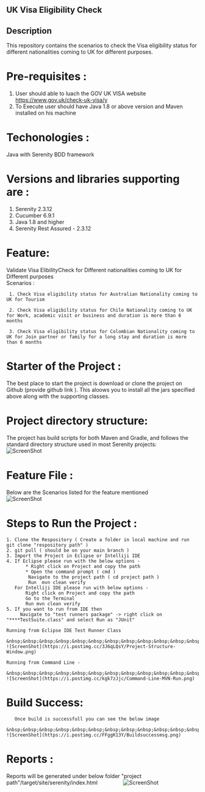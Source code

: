 ## UK Visa Eligibility Check 

 ## Description <br />
  This repository contains the scenarios to check the Visa eligibility status for different nationalities coming to UK for different purposes.
 
 # Pre-requisites : <br />
   1. User should able to luach the GOV UK VISA website https://www.gov.uk/check-uk-visa/y
   2. To Execute user should have Java 1.8 or above version and Maven installed on his machine
   
  
# Techonologies : 
  Java with Serenity BDD framework

# Versions and libraries supporting are : 
  1. Serenity 2.3.12
  2. Cucumber 6.9.1
  3. Java 1.8 and higher
  4. Serenity Rest Assured - 2.3.12

# Feature: <br />
   Validate Visa ElibilityCheck for Different nationalities coming to UK for Different purposes <br />
  Scenarios : <br />
  
     1. Check Visa eligibility status for Australian Nationality coming to UK for Tourism
     
     2. Check Visa eligibility status for Chile Nationality coming to UK for Work, academic visit or business and duration is more than 6 months
     
     3. Check Visa eligibility status for Colombian Nationality coming to UK for Join partner or family for a long stay and duration is more than 6 months
     
    
    
# Starter of the Project : <br />
   The best place to start the project is download or clone the project on Github (provide github link ). This aloows you to install all the jars specified above along with the    supporting classes. <br />
   
   
# Project directory structure: <br />
  The project has build scripts for both Maven and Gradle, and follows the standard directory structure used in most Serenity projects:
        &nbsp;&nbsp;&nbsp;&nbsp;&nbsp;&nbsp;&nbsp;&nbsp;&nbsp;&nbsp;&nbsp;&nbsp;&nbsp;&nbsp;&nbsp; ![ScreenShot](https://i.postimg.cc/nLRGpWD0/Running-From-Test-Runner-Class.png)
   
 # Feature File : 
   Below are the Scenarios listed for the feature mentioned
      &nbsp;&nbsp;&nbsp;&nbsp;&nbsp;&nbsp;&nbsp;&nbsp;&nbsp;&nbsp;&nbsp;&nbsp;&nbsp;&nbsp;&nbsp; ![ScreenShot](https://i.postimg.cc/JhQf1RrZ/Visa-Eligibility-Check-Feature-Scenarios.png)
   
# Steps to Run the Project :  <br />

    1. Clone the Respository ( Create a folder in local machine and run git clone "respository path" ) 
    2. git pull ( should be on your main branch )
    3. Import the Project in Eclipse or Intelliji IDE
    4. If Eclipse please run with the below options - 
           * Right click on Project and copy the path 
           * Open the command prompt ( cmd ) 
            Navigate to the project path ( cd project path )
            Run  mvn clean verify 
       For Intelliji IDE please run with below options - 
           Right click on Project and copy the path 
           Go to the Terminal 
           Run mvn clean verify 
    5. If you want to run from IDE then 
         Navigate to "test runners package" -> right click on "****TestSuite.class" and select Run as "JUnit"
         
    Running from Eclipse IDE Test Runner Class
        &nbsp;&nbsp;&nbsp;&nbsp;&nbsp;&nbsp;&nbsp;&nbsp;&nbsp;&nbsp;&nbsp;&nbsp;&nbsp;&nbsp;&nbsp; ![ScreenShot](https://i.postimg.cc/3J6qLQsY/Project-Structure-Window.png)
        
    Running from Command Line - 
         &nbsp;&nbsp;&nbsp;&nbsp;&nbsp;&nbsp;&nbsp;&nbsp;&nbsp;&nbsp;&nbsp;&nbsp;&nbsp;&nbsp;&nbsp; ![ScreenShot](https://i.postimg.cc/kgk7zJjc/Command-Line-MVN-Run.png)
    

   # Build Success: 
       
       Once build is successfull you can see the below image 
         &nbsp;&nbsp;&nbsp;&nbsp;&nbsp;&nbsp;&nbsp;&nbsp;&nbsp;&nbsp;&nbsp;&nbsp;&nbsp;&nbsp;&nbsp; ![ScreenShot](https://i.postimg.cc/FFggK13Y/Buildsuccessmsg.png)
 
 # Reports :
 
   Reports will be generated under below folder 
       "project path"/target/site/serenity/index.html 
       &nbsp;&nbsp;&nbsp;&nbsp;&nbsp;&nbsp;&nbsp;&nbsp;&nbsp;&nbsp;&nbsp;&nbsp;&nbsp;&nbsp;&nbsp; ![ScreenShot](https://i.postimg.cc/Hx3xqG8k/Cucumber-Serenity-Reports.png)
        

